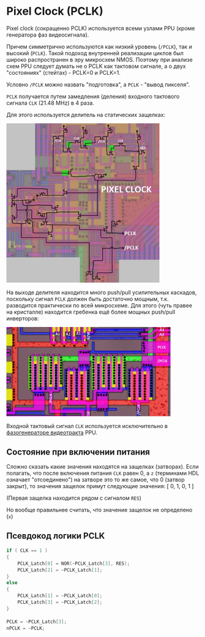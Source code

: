 # Pixel Clock (PCLK)

Pixel clock (сокращенно PCLK) используется всеми узлами PPU (кроме генератора фаз видеосигнала).

Причем симметрично используются как низкий уровень (`/PCLK`), так и высокий (`PCLK`). Такой подоход внутренней реализации циклов был широко распространен в эру микросхем NMOS. Поэтому при анализе схем PPU следует думать не о PCLK как тактовом сигнале, а о двух "состояниях" (стейтах) - PCLK=0 и PCLK=1.

Условно `/PCLK` можно назвать "подготовка", а `PCLK` - "вывод пикселя".

`PCLK` получается путем замедления (деления) входного тактового сигнала `CLK` (21.48 MHz) в 4 раза.

Для этого используется делитель на статических защелках:

<img src="/BreakingNESWiki/imgstore/pclk.jpg" width="400px">

На выходе делителя находится много push/pull усилительных каскадов, поскольку сигнал `PCLK` должен быть достаточно мощным, т.к. разводится практически по всей микросхеме. Для этого (чуть правее на кристалле) находится гребенка ещё более мощных push/pull инверторов:

![pclk_amp](/BreakingNESWiki/imgstore/pclk_amp.jpg)

Входной тактовый сигнал `CLK` используется исключительно в [фазогенераторе видеотракта](video_out.md) PPU.

## Состояние при включении питания

Сложно сказать какие значения находятся на защелках (затворах). Если полагать, что после включения питания `CLK` равен 0, а `z` (терминами HDL означает "отсоединено") на затворе это то же самое, что 0 (затвор закрыт), то значения защелок примут следующие значения: [ 0, 1, 0, 1 ]

(Первая защелка находится рядом с сигналом `RES`)

Но вообще правильнее считать, что значение защелок не определено (`x`)

## Псевдокод логики PCLK

```c
if ( CLK == 1 )
{
    PCLK_Latch[0] = NOR(~PCLK_Latch[3], RES);
    PCLK_Latch[2] = ~PCLK_Latch[1];
}
else
{
    PCLK_Latch[1] = ~PCLK_Latch[0];
    PCLK_Latch[3] = ~PCLK_Latch[2];
}

PCLK = ~PCLK_Latch[3];
nPCLK = ~PCLK;
```
